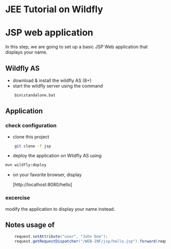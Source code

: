 # JEE Tutorial on Wildfly

# JSP web application
In this step, we are going to set up a basic JSP Web application that displays your name.

## Wildfly AS
* download & install the wildfly AS (8+)
* start the wildfly server using the command 
```sh
	bin\standalone.bat
```

## Application

### check configuration
* clone this project
```sh
	git clone -f jsp
``` 
* deploy the application on Wildfly AS using
```sh
mvn wildfly:deploy
```
* on your favorite browser, display

	[http://localhost:8080/hello]

### excercise 
modify the application to display your name instead.

## Notes usage of

```java
	request.setAttribute("user", "John Doe");
	request.getRequestDispatcher("/WEB-INF/jsp/hello.jsp").forward(request, response);
```

